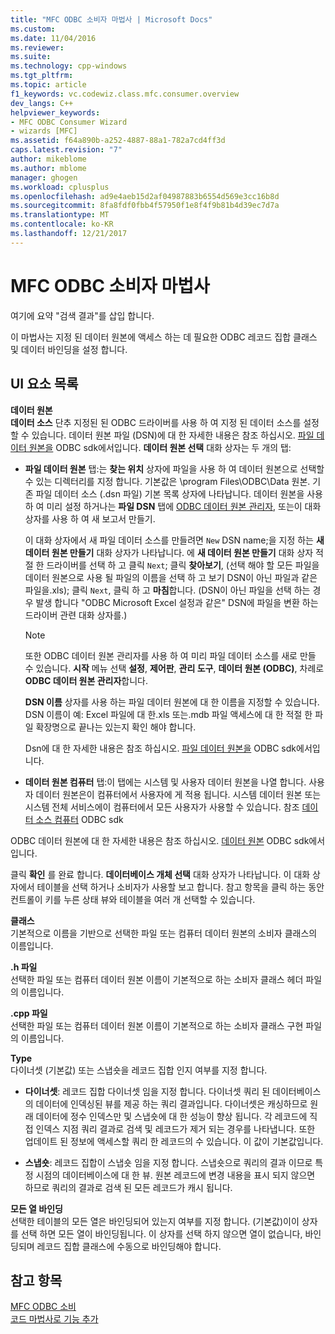 ```yaml
---
title: "MFC ODBC 소비자 마법사 | Microsoft Docs"
ms.custom: 
ms.date: 11/04/2016
ms.reviewer: 
ms.suite: 
ms.technology: cpp-windows
ms.tgt_pltfrm: 
ms.topic: article
f1_keywords: vc.codewiz.class.mfc.consumer.overview
dev_langs: C++
helpviewer_keywords:
- MFC ODBC Consumer Wizard
- wizards [MFC]
ms.assetid: f64a890b-a252-4887-88a1-782a7cd4ff3d
caps.latest.revision: "7"
author: mikeblome
ms.author: mblome
manager: ghogen
ms.workload: cplusplus
ms.openlocfilehash: ad9e4aeb15d2af04987883b6554d569e3cc16b8d
ms.sourcegitcommit: 8fa8fdf0fbb4f57950f1e8f4f9b81b4d39ec7d7a
ms.translationtype: MT
ms.contentlocale: ko-KR
ms.lasthandoff: 12/21/2017
---
```

# <a name="mfc-odbc-consumer-wizard"></a>MFC ODBC 소비자 마법사
여기에 요약 "검색 결과"를 삽입 합니다.  
  
 이 마법사는 지정 된 데이터 원본에 액세스 하는 데 필요한 ODBC 레코드 집합 클래스 및 데이터 바인딩을 설정 합니다.  
  
## <a name="uielement-list"></a>UI 요소 목록  
 **데이터 원본**  
 **데이터 소스** 단추 지정된 된 ODBC 드라이버를 사용 하 여 지정 된 데이터 소스를 설정할 수 있습니다. 데이터 원본 파일 (DSN)에 대 한 자세한 내용은 참조 하십시오. [파일 데이터 원본을](https://msdn.microsoft.com/library/ms715401.aspx) ODBC sdk에서입니다. **데이터 원본 선택** 대화 상자는 두 개의 탭:  
  
-   **파일 데이터 원본** 탭:는 **찾는 위치** 상자에 파일을 사용 하 여 데이터 원본으로 선택할 수 있는 디렉터리를 지정 합니다. 기본값은 \program Files\ODBC\Data 원본. 기존 파일 데이터 소스 (.dsn 파일) 기본 목록 상자에 나타납니다. 데이터 원본을 사용 하 여 미리 설정 하거나는 **파일 DSN** 탭에 [ODBC 데이터 원본 관리자](https://msdn.microsoft.com/library/ms714024.aspx), 또는이 대화 상자를 사용 하 여 새 보고서 만들기.  
  
     이 대화 상자에서 새 파일 데이터 소스를 만들려면 `New` DSN name;을 지정 하는 **새 데이터 원본 만들기** 대화 상자가 나타납니다. 에 **새 데이터 원본 만들기** 대화 상자 적절 한 드라이버를 선택 하 고 클릭 `Next`; 클릭 **찾아보기**, (선택 해야 할 모든 파일을 데이터 원본으로 사용 될 파일의 이름을 선택 하 고 보기 DSN이 아닌 파일과 같은 파일을.xls); 클릭 `Next`, 클릭 하 고 **마침**합니다. (DSN이 아닌 파일을 선택 하는 경우 발생 합니다 "ODBC Microsoft Excel 설정과 같은" DSN에 파일을 변환 하는 드라이버 관련 대화 상자를.)  
  
    > [!NOTE]
    >  또한 ODBC 데이터 원본 관리자를 사용 하 여 미리 파일 데이터 소스를 새로 만들 수 있습니다. **시작** 메뉴 선택 **설정**, **제어판**, **관리 도구**, **데이터 원본 (ODBC)**, 차례로 **ODBC 데이터 원본 관리자**합니다.  
  
     **DSN 이름** 상자를 사용 하는 파일 데이터 원본에 대 한 이름을 지정할 수 있습니다. DSN 이름이 예: Excel 파일에 대 한.xls 또는.mdb 파일 액세스에 대 한 적절 한 파일 확장명으로 끝나는 있는지 확인 해야 합니다.  
  
     Dsn에 대 한 자세한 내용은 참조 하십시오. [파일 데이터 원본을](https://msdn.microsoft.com/library/ms715401.aspx) ODBC sdk에서입니다.  
  
-   **데이터 원본 컴퓨터** 탭:이 탭에는 시스템 및 사용자 데이터 원본을 나열 합니다. 사용자 데이터 원본은이 컴퓨터에서 사용자에 게 적용 됩니다. 시스템 데이터 원본 또는 시스템 전체 서비스에이 컴퓨터에서 모든 사용자가 사용할 수 있습니다. 참조 [데이터 소스 컴퓨터](https://msdn.microsoft.com/library/ms710952.aspx) ODBC sdk  
  
 ODBC 데이터 원본에 대 한 자세한 내용은 참조 하십시오. [데이터 원본](https://msdn.microsoft.com/library/ms711688.aspx) ODBC sdk에서입니다.  
  
 클릭 **확인** 를 완료 합니다. **데이터베이스 개체 선택** 대화 상자가 나타납니다. 이 대화 상자에서 테이블을 선택 하거나 소비자가 사용할 보고 합니다. 참고 항목을 클릭 하는 동안 컨트롤이 키를 누른 상태 뷰와 테이블을 여러 개 선택할 수 있습니다.  
  
 **클래스**  
 기본적으로 이름을 기반으로 선택한 파일 또는 컴퓨터 데이터 원본의 소비자 클래스의 이름입니다.  
  
 **.h 파일**  
 선택한 파일 또는 컴퓨터 데이터 원본 이름이 기본적으로 하는 소비자 클래스 헤더 파일의 이름입니다.  
  
 **.cpp 파일**  
 선택한 파일 또는 컴퓨터 데이터 원본 이름이 기본적으로 하는 소비자 클래스 구현 파일의 이름입니다.  
  
 **Type**  
 다이너셋 (기본값) 또는 스냅숏을 레코드 집합 인지 여부를 지정 합니다.  
  
-   **다이너셋**: 레코드 집합 다이너셋 임을 지정 합니다. 다이너셋 쿼리 된 데이터베이스의 데이터에 인덱싱된 뷰를 제공 하는 쿼리 결과입니다. 다이너셋은 캐싱하므로 원래 데이터에 정수 인덱스만 및 스냅숏에 대 한 성능이 향상 됩니다. 각 레코드에 직접 인덱스 지점 쿼리 결과로 검색 및 레코드가 제거 되는 경우를 나타냅니다. 또한 업데이트 된 정보에 액세스할 쿼리 한 레코드의 수 있습니다. 이 값이 기본값입니다.  
  
-   **스냅숏**: 레코드 집합이 스냅숏 임을 지정 합니다. 스냅숏으로 쿼리의 결과 이므로 특정 시점의 데이터베이스에 대 한 뷰. 원본 레코드에 변경 내용을 표시 되지 않으면 하므로 쿼리의 결과로 검색 된 모든 레코드가 캐시 됩니다.  
  
 **모든 열 바인딩**  
 선택한 테이블의 모든 열은 바인딩되어 있는지 여부를 지정 합니다. (기본값)이이 상자를 선택 하면 모든 열이 바인딩됩니다. 이 상자를 선택 하지 않으면 열이 없습니다, 바인딩되며 레코드 집합 클래스에 수동으로 바인딩해야 합니다.  
  
## <a name="see-also"></a>참고 항목  
 [MFC ODBC 소비](../../mfc/reference/adding-an-mfc-odbc-consumer.md)   
 [코드 마법사로 기능 추가](../../ide/adding-functionality-with-code-wizards-cpp.md)

